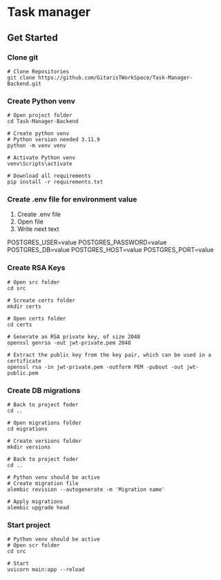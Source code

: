 # Task manager

## Get Started

### Clone git

```shell
# Clone Repositories
git clone https://github.com/GitarisTWorkSpace/Task-Manager-Backend.git
```

### Create Python venv

```shell
# Open project folder 
cd Task-Manager-Backend

# Create python venv 
# Python version needed 3.11.9
python -m venv venv 

# Activate Python venv
venv\Scripts\activate

# Download all requirements
pip install -r requirements.txt
```

### Create .env file for environment value

1. Create .env file
2. Open file 
3. Write next text

POSTGRES_USER=value
POSTGRES_PASSWORD=value
POSTGRES_DB=value
POSTGRES_HOST=value
POSTGRES_PORT=value

### Create RSA Keys

```shell
# Open src folder
cd src

# Screate certs folder
mkdir certs

# Open certs folder
cd certs

# Generate an RSA private key, of size 2048
openssl genrsa -out jwt-private.pem 2048

# Extract the public key from the key pair, which can be used in a certificate
openssl rsa -in jwt-private.pem -outform PEM -pubout -out jwt-public.pem 
```

### Create DB migrations

```shell
# Back to project foder
cd ..

# Open migrations folder
cd migrations

# Create versions folder 
mkdir versions

# Back to project foder
cd ..

# Python venv should be active
# Create migration file
alembic revision --autogenerate -m 'Migration name'

# Apply migrations
alembic upgrade head
```

### Start project

```shell
# Python venv should be active
# Open scr folder
cd src

# Start
uvicorn main:app --reload
```